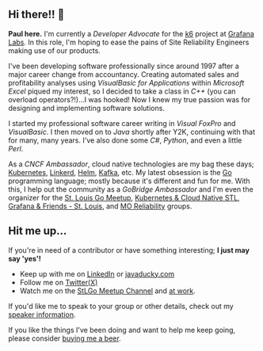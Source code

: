 ## Hi there!! 👋

**Paul here.**  I'm currently a _Developer Advocate_ for the [k6](https://k6.io/) project at [Grafana Labs](https://grafana.com/). In this role, I'm hoping to ease the pains of Site Reliability Engineers making use of our products. 

I've been developing software professionally since around 1997 after a major career change from accountancy.  Creating automated sales and profitability analyses using _VisualBasic for Applications_ within _Microsoft Excel_ piqued my interest, so I decided to take a class in _C++_ (you can overload operators?!)...I was hooked!  Now I knew my true passion was for designing and implementing software solutions.

I started my professional software career writing in _Visual FoxPro_ and _VisualBasic_.  I then moved on to _Java_ shortly after Y2K, continuing with that for many, many years.  I've also done some _C#_, _Python_, and even a little _Perl_. 

As a _CNCF Ambassador_, cloud native technologies are my bag these days; [Kubernetes](https://kubernetes.io/), [Linkerd](https://linkerd.io/), [Helm](https://helm.sh/), [Kafka](https://kafka.apache.org/), etc.  My latest obsession is the [Go](https://golang.org/) programming language; mostly because it's different and fun for me.  With this, I help out the community as a _GoBridge Ambassador_ and I'm even the organizer for the [St. Louis Go Meetup](https://www.meetup.com/StL-Go/), [Kubernetes & Cloud Native STL](https://community.cncf.io/saint-louis/), [Grafana & Friends - St. Louis](https://www.meetup.com/grafana-friends-st-louis-meetup-group/), and [MO Reliability](https://www.meetup.com/mo-reliability/)  groups.

## Hit me up...
If you're in need of a contributor or have something interesting; **I just may say 'yes'!**

* Keep up with me on [LinkedIn](https://www.linkedin.com/in/pabalogh/) or [javaducky.com](https://javaducky.com/)
* Follow me on [Twitter(X)](https://twitter.com/javaducky)
* Watch me on the [StLGo Meetup Channel](https://www.youtube.com/@stlgomeetup) and [at work](https://www.youtube.com/playlist?list=PLnriz8c41SmSmu__2YUb1qh7HlFRLpcvi).

If you'd like me to speak to your group or other details, check out my [speaker information](speaker/).

If you like the things I've been doing and want to help me keep going, please consider [buying me a beer](https://www.buymeacoffee.com/cloudgnome).
